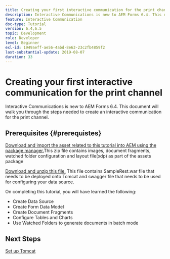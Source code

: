 ```yaml
---
title: Creating your first interactive communication for the print channel
description: Interactive Communications is new to AEM Forms 6.4. This document will walk you through the steps needed to create an interactive communication for the print channel.
feature: Interactive Communication
doc-type: Tutorial
version: 6.4,6.5
topic: Development
role: Developer
level: Beginner
exl-id: 1949aeff-ae56-4abd-8e63-23c2fb4859f2
last-substantial-update: 2019-08-07
duration: 33
---
```

# Creating your first interactive communication for the print channel

Interactive Communications is new to AEM Forms 6.4. This document will walk you through the steps needed to create an interactive communication for the print channel.

## Prerequisites {#prerequistes}

[Download and import the asset related to this tutorial into AEM using the package manager.](assets/gettingstartedassets.zip)This zip file contains images, document fragments, watched folder configuration and layout file(xdp) as part of the assets package

[Download and unzip this file.](assets/warfileandswaggerfile.zip) This file contains SampleRest.war file that needs to be deployed onto Tomcat and swagger file that needs to be used for configuring your data source.

On completing this tutorial, you will have learned the following:

* Create Data Source
* Create Form Data Model
* Create Document Fragments
* Configure Tables and Charts
* Use Watched Folders to generate documents in batch mode


## Next Steps

[Set up Tomcat](./set-up-tomcat.md)
